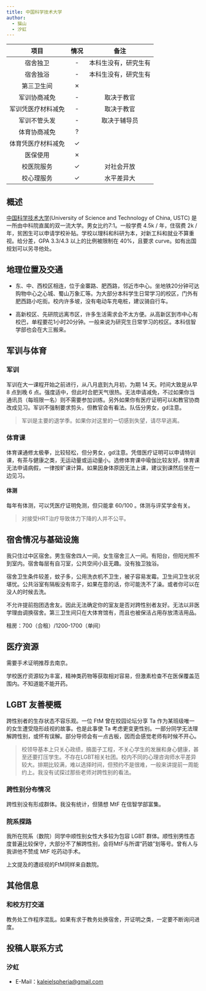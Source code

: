 ```yaml
---
title: 中国科学技术大学
author:
  - 猫山
  - 汐虹
---
```


|        项目        | 情况 |         备注         |
| :----------------: | :--: | :------------------: |
|      宿舍独卫      |  -   | 本科生没有，研究生有 |
|      宿舍独浴      |  -   | 本科生没有，研究生有 |
|     第三卫生间     |  ✗   |                      |
|    军训协商减免    |  -   |      取决于教官      |
| 军训凭医疗材料减免 |  -   |      取决于教官      |
|    军训不管头发    |  -   |     取决于辅导员     |
|    体育协商减免    |  ?   |                      |
| 体育凭医疗材料减免 |  ✓   |                      |
|      医保使用      |  ✗   |                      |
|     校医院服务     |  ✓   |      对社会开放      |
|     校心理服务     |  ✓   |      水平差异大      |

## 概述

[中国科学技术大学](https://www.ustc.edu.cn/)(University of Science and Technology of China, USTC) 是一所由中科院直属的双一流大学。男女比约7:1。一般学费 4.5k / 年，住宿费 2k / 年，贫困生可以申请学校补贴。学校以理科和科研为本，对新工科和就业不算重视。给分差，GPA 3.3/4.3 以上的比例被限制在 40%，且要求 curve。如有出国规划可以另寻他处。

## 地理位置及交通

- 东、中、西校区相连，位于金寨路、肥西路，邻近市中心。坐地铁20分钟可达购物中心之心城、蜀山万象汇等。为大部分本科学生日常学习的校区，门外有肥西路小吃街。校内许多坡，没有电动车充电桩，建议骑自行车。

- 高新校区、先研院远离市区，许多生活需求会不太方便。从高新区到市中心有校巴，单程要花1小时20分钟。一般来说为研究生日常学习的校区。本科信智学部也会在大三搬来。

## 军训与体育

### 军训

军训在大一课程开始之前进行，从八月底到九月初，为期 14 天。时间大致是从早 8 点到晚 6 点。强度适中，但此时合肥天气很热。无法申请减免，不过如果你当通讯员（每班限一名）则不需要参加训练。另外如果你有医疗证明可以和教官协商改成见习。军训不强制要求剪头，但教官会有看法。队伍分男女，gd注意。

> 军训是主要的退学季。如果你对这里的一切感到失望，请尽早逃离。

### 体育课

体育课通修太极拳，比较轻松，但分男女，gd注意。凭借医疗证明可以申请特训课，有茶与健康之类，无运动量或运动量小。选修体育课中瑜伽比较友好。体育课无法申请病假，一律按旷课计算。如果因身体原因无法上课，建议到课然后坐在一边见习。

#### 体测

每年有体测，可以凭医疗证明免测，但只能拿 60/100 。体测与评奖学金有关。

> 对接受HRT治疗导致体力下降的人并不公平。

## 宿舍情况与基础设施

我只住过中区宿舍。男生宿舍四人一间，女生宿舍三人一间。有阳台，但阳光照不到室内。宿舍每层有自习室，公共空间小且无趣。没有独卫独浴。

宿舍卫生条件较差，蚊子多，公用洗衣机不卫生，被子容易发霉。卫生间卫生状况堪忧。公共浴室有隔板没有帘子，如果在意的话，你可能洗不了澡。或者你可以在没人的时候去洗。

不允许提前抱团选舍友。因此无法确定你的室友是否对跨性别者友好。无法以非医学理由调换宿舍。第三卫生间只在大体育馆有，而且也被保洁占用存放清洁用品。

租房：700（合租）/1200-1700（单间）

## 医疗资源

需要手术证明推荐去南京。

学校医疗资源较为丰富，精神类药物等获取相对容易，但激素检查不在医保覆盖范围内。不知道能不能开药。

## LGBT 友善梗概

跨性别者的生存状态不容乐观。一位 FtM 曾在校园论坛分享 Ta 作为某班级唯一的女生遭受隐形歧视的故事。也是此事使 Ta 考虑更变更性别。一部分同学无法理解跨性别，或怀有误解。部分导师会有一点古板，因而会感觉老师有时候不开心。

> 校领导基本上只关心政绩，搞面子工程，不关心学生的发展和身心健康，甚至还要打压学生。不存在LGBT相关社团。校内不同的心理咨询师水平差异较大。排期比较满，难以选择时间，但预约不是很难，一般来讲提前一周能约上。我没有试探过那些老师对跨性别的看法。

### 跨性别分布情况

跨性别没有形成群体。我没有统计，但猜想 MtF 在信智学部富集。

### 院系探路

我所在院系（数院）同学中顺性别女性大多较为包容 LGBT 群体。顺性别男性态度普遍比较保守，大部分不了解跨性别，会将MtF与所谓“药娘”划等号。曾有人与我讲他不赞成 MtF 吃药动手术。

上文提及的遭歧视的FtM同样来自数院。

## 其他信息

### 和校方打交道

教务处工作程序混乱。如果有求于教务处换宿舍，开证明之类，一定要不断询问进度。

## 投稿人联系方式

### 汐虹

- E-Mail：<kaleielspheria@gmail.com>
